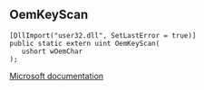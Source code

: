 ## OemKeyScan

```
[DllImport("user32.dll", SetLastError = true)]
public static extern uint OemKeyScan(
   ushort wOemChar
);
```

[Microsoft documentation](TODO)
